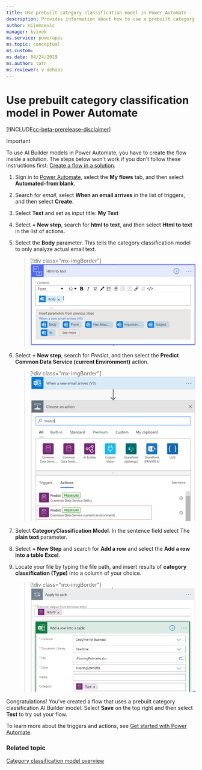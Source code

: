 ```yaml
---
title: Use prebuilt category classification model in Power Automate -  AI Builder | Microsoft Docs
description: Provides information about how to use a prebuilt category classification AI Builder model in Power Automate.
author: nijemcevic
manager: kvivek
ms.service: powerapps
ms.topic: conceptual
ms.custom: 
ms.date: 04/24/2019
ms.author: tatn
ms.reviewer: v-dehaas
---
```


# Use prebuilt category classification model in Power Automate


[!INCLUDE[cc-beta-prerelease-disclaimer](./includes/cc-beta-prerelease-disclaimer.md)]

> [!IMPORTANT]
 > To use AI Builder models in Power Automate, you have to create the flow inside a solution. The steps below won't work if you don't follow these instructions first: [Create a flow in a solution](/flow/create-flow-solution).

1. Sign in to [Power Automate](https://flow.microsoft.com/), select the **My flows** tab, and then select **Automated-from blank**.

1. Search for *email*, select **When an email arrives** in the list of triggers, and then select **Create**.
1. Select **Text** and set as input title: **My Text**
1. Select **+ New step**, search for **html to text**, and then select **Html to text** in the list of actions.
1. Select the **Body** parameter.  This tells the category classification model to only analyze actual email text.

    > [!div class="mx-imgBorder"]
    > ![HTML to text](media/flow-html-text.png "HTML to text")

1. Select **+ New step**, search for *Predict*, and then select the  **Predict Common Data Service (current Environment)**  action.

    > [!div class="mx-imgBorder"]
    > ![Choose an action](media/flow-choose-action.png "Choose an action")

1. Select **CategoryClassification Model**. In the sentence field select The **plain text** parameter.
1. Select **+ New Step** and search for **Add a row** and select the **Add a row into a table Excel**.
1. Locate your file by typing the file path, and insert results of **category classification (Type)** into a column of your choice.

    > [!div class="mx-imgBorder"]
    > ![Add a rowinto a table screen](media/flow-add-row.png "Add a row into a table screen")


Congratulations! You've created a flow that uses a prebuilt category classification AI Builder model. Select **Save** on the top right and then select **Test** to try out your flow.

To learn more about the triggers and actions, see [Get started with Power Automate](/flow/getting-started).

### Related topic

[Category classification model overview](text-classification-overview.md)
